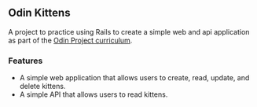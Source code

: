 ## Odin Kittens

A project to practice using Rails to create a simple web and api application as part of the [Odin Project curriculum](https://www.theodinproject.com/lessons/ruby-on-rails-kittens-api).

### Features

- A simple web application that allows users to create, read, update, and delete kittens.
- A simple API that allows users to read kittens.
